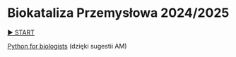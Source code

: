 # Biokataliza Przemysłowa 2024/2025


[:arrow_forward: START](http://mybinder.org/v2/gh/sbednarz/BiokatalizaPrzemyslowa2024-2025/main)



[Python for biologists](https://pythonforbiologists.com/) (dzięki sugestii AM)
